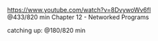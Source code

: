 https://www.youtube.com/watch?v=8DvywoWv6fI  
@433/820 min 
Chapter 12 - Networked Programs

catching up: @180/820 min
